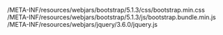 /META-INF/resources/webjars/bootstrap/5.1.3/css/bootstrap.min.css
/META-INF/resources/webjars/bootstrap/5.1.3/js/bootstrap.bundle.min.js
/META-INF/resources/webjars/jquery/3.6.0/jquery.js